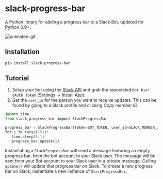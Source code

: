 # slack-progress-bar
A Python library for adding a progress bar to a Slack Bot, updated for Python 3.9+.

![animated-gif](https://imgur.com/WkC70eR.gif)

## Installation
```bash
pip install slack-progress-bar
```

## Tutorial
1. Setup your bot using the [Slack API](https://api.slack.com) and grab the associated `Bot User OAuth Token` (Settings -> Install App).
2. Get the `user_id` for the person you want to receive updates. This can be found by going to a Slack profile and clicking _Copy member ID_.
```python
import time
from slack_progress_bar import SlackProgressBar

progress_bar = SlackProgressBar(token=BOT_TOKEN, user_id=SLACK_MEMBER_ID, total=150)
for i in range(151):
   time.sleep(0.1)
   progress_bar.update(i)
```
Instantiating a `SlackProgressBar` will send a message featuring an empty progress bar. from the bot account to your Slack user. The message will be sent from your Bot account to your Slack user in a private message. 
Calling `update()` will update that progress bar on Slack.
To create a new progress bar on Slack, instantiate a new instance of `SlackProgressBar`.

